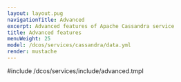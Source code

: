 ```yaml
---
layout: layout.pug
navigationTitle: Advanced
excerpt: Advanced features of Apache Cassandra service
title: Advanced features
menuWeight: 25
model: /dcos/services/cassandra/data.yml
render: mustache
---
```


#include /dcos/services/include/advanced.tmpl
